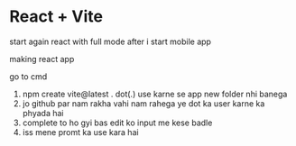 # React + Vite


 start again react with full mode after i start 
 mobile app


 making react app


  go to cmd 
   
   1. npm create vite@latest .
   dot(.) use karne se app new folder nhi banega
   2. jo github par nam rakha vahi nam rahega ye dot ka user karne ka phyada hai
   3. complete to ho gyi bas edit ko input me kese badle 
   4. iss mene promt ka use kara hai 